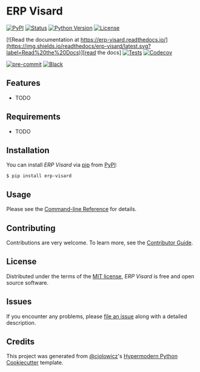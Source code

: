 # ERP Visard

[![PyPI](https://img.shields.io/pypi/v/erp-visard.svg)][pypi_]
[![Status](https://img.shields.io/pypi/status/erp-visard.svg)][status]
[![Python Version](https://img.shields.io/pypi/pyversions/erp-visard)][python version]
[![License](https://img.shields.io/pypi/l/erp-visard)][license]

[![Read the documentation at https://erp-visard.readthedocs.io/](https://img.shields.io/readthedocs/erp-visard/latest.svg?label=Read%20the%20Docs)][read the docs]
[![Tests](https://github.com/sharlon.regales-tno/erp-visard/workflows/Tests/badge.svg)][tests]
[![Codecov](https://codecov.io/gh/sharlon.regales-tno/erp-visard/branch/main/graph/badge.svg)][codecov]

[![pre-commit](https://img.shields.io/badge/pre--commit-enabled-brightgreen?logo=pre-commit&logoColor=white)][pre-commit]
[![Black](https://img.shields.io/badge/code%20style-black-000000.svg)][black]

[pypi_]: https://pypi.org/project/erp-visard/
[status]: https://pypi.org/project/erp-visard/
[python version]: https://pypi.org/project/erp-visard
[read the docs]: https://erp-visard.readthedocs.io/
[tests]: https://github.com/sharlon.regales-tno/erp-visard/actions?workflow=Tests
[codecov]: https://app.codecov.io/gh/sharlon.regales-tno/erp-visard
[pre-commit]: https://github.com/pre-commit/pre-commit
[black]: https://github.com/psf/black

## Features

- TODO

## Requirements

- TODO

## Installation

You can install _ERP Visard_ via [pip] from [PyPI]:

```console
$ pip install erp-visard
```

## Usage

Please see the [Command-line Reference] for details.

## Contributing

Contributions are very welcome.
To learn more, see the [Contributor Guide].

## License

Distributed under the terms of the [MIT license][license],
_ERP Visard_ is free and open source software.

## Issues

If you encounter any problems,
please [file an issue] along with a detailed description.

## Credits

This project was generated from [@cjolowicz]'s [Hypermodern Python Cookiecutter] template.

[@cjolowicz]: https://github.com/cjolowicz
[pypi]: https://pypi.org/
[hypermodern python cookiecutter]: https://github.com/cjolowicz/cookiecutter-hypermodern-python
[file an issue]: https://github.com/sharlon.regales-tno/erp-visard/issues
[pip]: https://pip.pypa.io/

<!-- github-only -->

[license]: https://github.com/sharlon.regales-tno/erp-visard/blob/main/LICENSE
[contributor guide]: https://github.com/sharlon.regales-tno/erp-visard/blob/main/CONTRIBUTING.md
[command-line reference]: https://erp-visard.readthedocs.io/en/latest/usage.html
